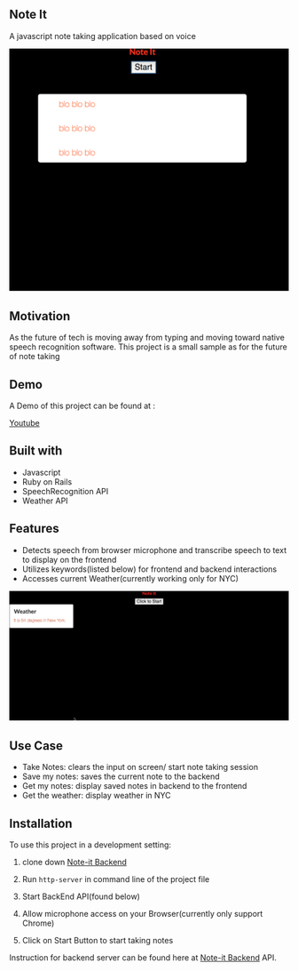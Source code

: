 ## Note It
A  javascript note taking application based on voice

![home](https://github.com/jyl0725/Note-it-Frontend/blob/master/src/assets/home.png?raw=true)

## Motivation
As the future of tech is moving away from typing and moving toward native speech recognition software. This project is a small sample as for the future of note taking

## Demo
A Demo of this project can be found at :

[Youtube](https://www.youtube.com/watch?v=81jq2OM2rEM)

## Built with

* Javascript
* Ruby on Rails
* SpeechRecognition API
* Weather API

## Features
* Detects speech from browser microphone and transcribe speech to text to display on the frontend
* Utilizes keywords(listed below) for frontend and backend interactions
* Accesses current Weather(currently working only for NYC)

![weather](https://github.com/jyl0725/Note-it-Frontend/blob/master/src/assets/weather.png?raw=true)


## Use Case
* Take Notes: clears the input on screen/ start note taking session
* Save my notes: saves the current note to the backend
* Get my notes: display saved notes in backend to the frontend
* Get the weather: display weather in NYC

## Installation
To use this project in a development setting:
1. clone down [Note-it Backend](https://github.com/jyl0725/Note-it-backend)

2. Run `http-server` in command line of the project file

3. Start BackEnd API(found below)

4. Allow microphone access on your Browser(currently only support Chrome)

5. Click on Start Button to start taking notes

Instruction for backend server can be found here at [Note-it Backend](https://github.com/jyl0725/Note-it-backend) API.

